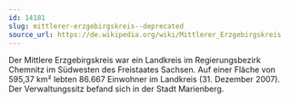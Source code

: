 ```yaml
---
id: 14181
slug: mittlerer-erzgebirgskreis--deprecated
source_url: https://de.wikipedia.org/wiki/Mittlerer_Erzgebirgskreis
---
```


Der Mittlere Erzgebirgskreis war ein Landkreis im Regierungsbezirk Chemnitz im Südwesten des Freistaates Sachsen. Auf einer Fläche von 595,37 km² lebten 86.667 Einwohner im Landkreis (31. Dezember 2007). Der Verwaltungssitz befand sich in der Stadt Marienberg.
